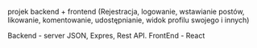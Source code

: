 projek backend + frontend 
(Rejestracja, logowanie, wstawianie postów, likowanie, komentowanie, udostępnianie, widok profilu swojego i innych)



Backend - server JSON, Expres, Rest API.
FrontEnd - React


